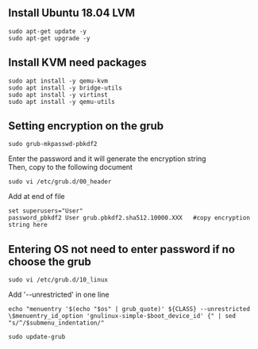 ## Install Ubuntu 18.04 LVM
```
sudo apt-get update -y
sudo apt-get upgrade -y
```
  
## Install KVM need packages
```
sudo apt install -y qemu-kvm
sudo apt install -y bridge-utils
sudo apt install -y virtinst
sudo apt install -y qemu-utils
```
  
## Setting encryption on the grub
```
sudo grub-mkpasswd-pbkdf2
```
Enter the password and it will generate the encryption string  
Then, copy to the following document  
```
sudo vi /etc/grub.d/00_header
```
Add at end of file  
```
set superusers="User"
password_pbkdf2 User grub.pbkdf2.sha512.10000.XXX   #copy encryption string here
```

## Entering OS not need to enter password if no choose the grub
```
sudo vi /etc/grub.d/10_linux
```
Add '--unrestricted' in one line  
```
echo "menuentry '$(echo "$os" | grub_quote)' ${CLASS} --unrestricted \$menuentry_id_option 'gnulinux-simple-$boot_device_id' {" | sed "s/^/$submenu_indentation/"
```
```
sudo update-grub
```
